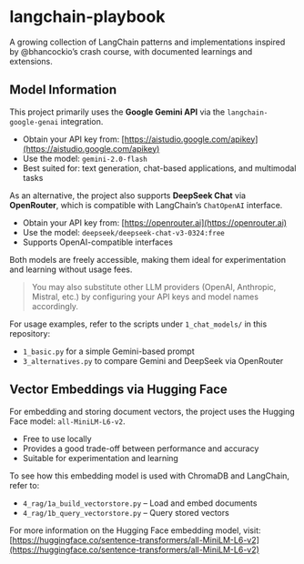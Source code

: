 # langchain-playbook

A growing collection of LangChain patterns and implementations inspired by @bhancockio’s crash course, with documented learnings and extensions.

## Model Information

This project primarily uses the **Google Gemini API** via the `langchain-google-genai` integration.

- Obtain your API key from: [https://aistudio.google.com/apikey](https://aistudio.google.com/apikey)
- Use the model: `gemini-2.0-flash`
- Best suited for: text generation, chat-based applications, and multimodal tasks

As an alternative, the project also supports **DeepSeek Chat** via **OpenRouter**, which is compatible with LangChain’s `ChatOpenAI` interface.

- Obtain your API key from: [https://openrouter.ai](https://openrouter.ai)
- Use the model: `deepseek/deepseek-chat-v3-0324:free`
- Supports OpenAI-compatible interfaces

Both models are freely accessible, making them ideal for experimentation and learning without usage fees.

> You may also substitute other LLM providers (OpenAI, Anthropic, Mistral, etc.) by configuring your API keys and model names accordingly.

For usage examples, refer to the scripts under `1_chat_models/` in this repository:
- `1_basic.py` for a simple Gemini-based prompt
- `3_alternatives.py` to compare Gemini and DeepSeek via OpenRouter

## Vector Embeddings via Hugging Face

For embedding and storing document vectors, the project uses the Hugging Face model: `all-MiniLM-L6-v2`.

- Free to use locally
- Provides a good trade-off between performance and accuracy
- Suitable for experimentation and learning

To see how this embedding model is used with ChromaDB and LangChain, refer to:
- `4_rag/1a_build_vectorstore.py` – Load and embed documents
- `4_rag/1b_query_vectorstore.py` – Query stored vectors


For more information on the Hugging Face embedding model, visit:  
[https://huggingface.co/sentence-transformers/all-MiniLM-L6-v2](https://huggingface.co/sentence-transformers/all-MiniLM-L6-v2)

